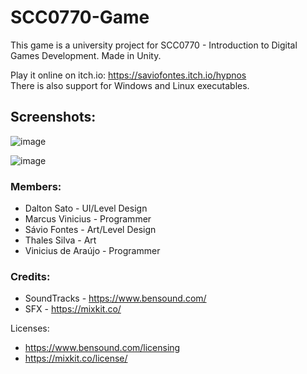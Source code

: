 # SCC0770-Game

This game is a university project for SCC0770 - Introduction to Digital Games Development.
Made in Unity.

Play it online on itch.io: https://saviofontes.itch.io/hypnos \
There is also support for Windows and Linux executables.

## Screenshots:

![image](https://user-images.githubusercontent.com/27441558/152328510-1c28e455-1e39-4416-bb25-5277c002c178.png)

![image](https://user-images.githubusercontent.com/27441558/152328539-7a08b67d-6a87-425e-b10b-237bb2c72006.png)



### Members:
- Dalton Sato - UI/Level Design
- Marcus Vinicius - Programmer
- Sávio Fontes - Art/Level Design
- Thales Silva - Art
- Vinicius de Araújo - Programmer

### Credits:
 - SoundTracks - https://www.bensound.com/
 - SFX - https://mixkit.co/

Licenses:
- https://www.bensound.com/licensing
- https://mixkit.co/license/
